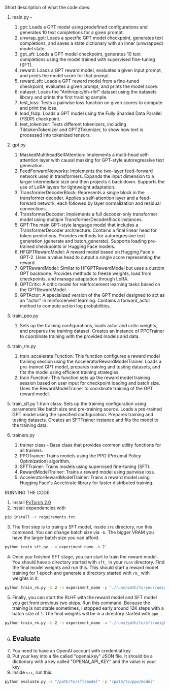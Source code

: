 Short description of what the code does:

1. main.py - 
   1. gpt: Loads a GPT model using predefined configurations and generates 10 text completions for a given prompt.
   2. unwrap_gpt: Loads a specific GPT model checkpoint, generates text completions, and saves a state dictionary with an inner (unwrapped) model state.
   3. gpt_sft: Loads a GPT model checkpoint, generates 10 text completions using the model trained with supervised fine-tuning (SFT).
   4. reward: Loads a GPT reward model, evaluates a given input prompt, and prints the model score for that prompt.
   5. reward_sft: Loads a GPT reward model from a fine-tuned checkpoint, evaluates a given prompt, and prints the model score.
   6. dataset: Loads the "Anthropic/hh-rlhf" dataset using the datasets library and prints the first training sample.
   7. test_loss: Tests a pairwise loss function on given scores to compute and print the loss.
   8. load_fsdp: Loads a GPT model using the Fully Sharded Data Parallel (FSDP) checkpoint.
   9. test_tokenizer: Tests different tokenizers, including TiktokenTokenizer and GPT2Tokenizer, to show how text is processed into tokenized tensors.

2. gpt.py
   1. MaskedMultiheadSelfAttention: Implements a multi-head self-attention layer with causal masking for GPT-style autoregressive text generation.
   2. FeedForwardNetworks: Implements the two-layer feed-forward network used in transformers.
      Expands the input dimension to a larger intermediate size and then projects it back down.
      Supports the use of LoRA layers for lightweight adaptation.
   3. TransformerDecoderBlock: Represents a single block in the transformer decoder. 
      Applies a self-attention layer and a feed-forward network, each followed by layer normalization and residual connections.
   4. TransformerDecoder: Implements a full decoder-only transformer model using multiple TransformerDecoderBlock instances.
   5. GPT:The main GPT-style language model that includes a TransformerDecoder architecture.
      Contains a final linear head for token predictions.
      Provides methods for autoregressive text generation (generate and batch_generate).
      Supports loading pre-trained checkpoints or Hugging Face models.
   6. HFGPTRewardModel: A reward model based on Hugging Face's GPT-2.
      Uses a value head to output a single score representing the reward.
   7. GPTRewardModel: Similar to HFGPTRewardModel but uses a custom GPT backbone.
      Provides methods to freeze weights, load from checkpoints, and manage adaptation through LoRA.
   8. GPTCritic: A critic model for reinforcement learning tasks based on the GPTRewardModel.
   9. GPTActor: A specialized version of the GPT model designed to act as an "actor" in reinforcement learning.
      Contains a forward_actor method to compute action log probabilities.

3. train_ppo.py
   1. Sets up the training configurations, loads actor and critic weights, and prepares the training dataset.
      Creates an instance of PPOTrainer to coordinate training with the provided models and data.

4. train_rm.py
   1. train_accelerate Function:
   This function configures a reward model training session using the AcceleratorRewardModelTrainer.
   Loads a pre-trained GPT model, prepares training and testing datasets, and fits the model using efficient training strategies.
   2. train Function:
   This function sets up the reward model training session based on user input for checkpoint loading and batch size.
   Uses the RewardModelTrainer to coordinate training of the GPT reward model.

5. train_sft.py 
   1.train class: Sets up the training configuration using parameters like batch size and pre-training source.
   Loads a pre-trained GPT model using the specified configuration.
   Prepares training and testing datasets.
   Creates an SFTTrainer instance and fits the model to the training data.

6. trainers.py
   1. trainer class - Base class that provides common utility functions for all trainers.
   2. PPOTrainer: Trains models using the PPO (Proximal Policy Optimization) algorithm.
   3. SFTTrainer: Trains models using supervised fine-tuning (SFT).
   4. RewardModelTrainer: Trains a reward model using pairwise loss.
   5. AcceleratorRewardModelTrainer: Trains a reward model using Hugging Face's Accelerate library for faster distributed training.
   
RUNNING THE CODE:
1. Install [PyTorch 2.0](https://pytorch.org/get-started/pytorch-2.0/#getting-started)
2. Install dependencies with
```bash
pip install -r requirements.txt
```

3. The first step is to traing a SFT model, inside `src` directory, run this command. You can change batch size via `-b`. The bigger VRAM you have the larger batch size you can afford.
```bash
python train_sft.py --n experiment_name -b 2`
```

4. Once you finished SFT stage, you can start to train the reward model. You should have a directory started with `sft_` in your `runs` directory. Find the final model weights and run this. This should start a reward model training for 1 epoch and generate a directory started with `rm_` with weights in it.
```bash
python train_rm.py -b 2 -n experiment_name -p "./runs/path/to/your/weights"
```

5. Finally, you can start the RLHF with the reward model and SFT model you get from previous two steps. Run this command. Because the training is not stable sometimes, I stopped early around 12K steps with a batch size of 1. The final weights will be in a directory started with `ppo_`.
```bash
python train_rm.py -b 2 -n experiment_name -a "./runs/path/to/sft/weights" -c "./runs/path/to/reward_model/weights" -s naive
```

6. ## Evaluate
0. You need to have an OpenAI account with credential key
1. Put your key into a file called "openai.key" JSON file. It should be a dictionary with a key called "OPENAI_API_KEY" and the value is your key.
2. Inside `src`, run this:
```bash
python evaluate.py -s "/path/to/sft/model" -p "/path/to/ppo/model"
```
